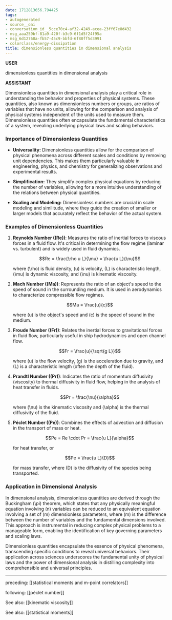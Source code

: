 ```yaml
---
date: 1712813656.794425
tags:
- autogenerated
- source__oai
- conversation_id__5cce70c4-af32-4249-acea-23ff67e8d432
- msg_aaa259bf-81a9-420f-b3c9-6f1d5f24f95a
- msg_6d12760a-fb57-45c9-bbfd-6f80ff5d3991
- colorclass/energy-dissipation
title: dimensionless quantities in dimensional analysis
---
```


**USER**

dimensionless quantities in dimensional analysis


**ASSISTANT**

Dimensionless quantities in dimensional analysis play a critical role in understanding the behavior and properties of physical systems. These quantities, also known as dimensionless numbers or groups, are ratios of variables that have no units, allowing for the comparison and analysis of physical systems independent of the units used to measure them. Dimensionless quantities often encapsulate the fundamental characteristics of a system, revealing underlying physical laws and scaling behaviors.

### Importance of Dimensionless Quantities

- **Universality:** Dimensionless quantities allow for the comparison of physical phenomena across different scales and conditions by removing unit dependencies. This makes them particularly valuable in engineering, physics, and chemistry for generalizing observations and experimental results.
  
- **Simplification:** They simplify complex physical equations by reducing the number of variables, allowing for a more intuitive understanding of the relations between physical quantities.
  
- **Scaling and Modeling:** Dimensionless numbers are crucial in scale modeling and similitude, where they guide the creation of smaller or larger models that accurately reflect the behavior of the actual system.

### Examples of Dimensionless Quantities

1. **Reynolds Number (\(Re\))**: Measures the ratio of inertial forces to viscous forces in a fluid flow. It's critical in determining the flow regime (laminar vs. turbulent) and is widely used in fluid dynamics.
   
   $$Re = \frac{\rho u L}{\mu} = \frac{u L}{\nu}$$

   where \(\rho\) is fluid density, \(u\) is velocity, \(L\) is characteristic length, \(\mu\) is dynamic viscosity, and \(\nu\) is kinematic viscosity.

2. **Mach Number (\(Ma\))**: Represents the ratio of an object's speed to the speed of sound in the surrounding medium. It is used in aerodynamics to characterize compressible flow regimes.
   
   $$Ma = \frac{u}{c}$$

   where \(u\) is the object's speed and \(c\) is the speed of sound in the medium.

3. **Froude Number (\(Fr\))**: Relates the inertial forces to gravitational forces in fluid flow, particularly useful in ship hydrodynamics and open channel flow.
   
   $$Fr = \frac{u}{\sqrt{g L}}$$

   where \(u\) is the flow velocity, \(g\) is the acceleration due to gravity, and \(L\) is a characteristic length (often the depth of the fluid).

4. **Prandtl Number (\(Pr\))**: Indicates the ratio of momentum diffusivity (viscosity) to thermal diffusivity in fluid flow, helping in the analysis of heat transfer in fluids.
   
   $$Pr = \frac{\nu}{\alpha}$$

   where \(\nu\) is the kinematic viscosity and \(\alpha\) is the thermal diffusivity of the fluid.

5. **Péclet Number (\(Pe\))**: Combines the effects of advection and diffusion in the transport of mass or heat.
   
   $$Pe = Re \cdot Pr = \frac{u L}{\alpha}$$

   for heat transfer, or
   
   $$Pe = \frac{u L}{D}$$

   for mass transfer, where \(D\) is the diffusivity of the species being transported.

### Application in Dimensional Analysis

In dimensional analysis, dimensionless quantities are derived through the Buckingham \(\pi\) theorem, which states that any physically meaningful equation involving \(n\) variables can be reduced to an equivalent equation involving a set of \(m\) dimensionless parameters, where \(m\) is the difference between the number of variables and the fundamental dimensions involved. This approach is instrumental in reducing complex physical problems to a manageable form, enabling the identification of key governing parameters and scaling laws.

Dimensionless quantities encapsulate the essence of physical phenomena, transcending specific conditions to reveal universal behaviors. Their application across sciences underscores the fundamental unity of physical laws and the power of dimensional analysis in distilling complexity into comprehensible and universal principles.


---

preceding: [[statistical moments and m-point correlators]]  


following: [[péclet number]]

See also: [[kinematic viscosity]]


See also: [[statistical moments]]